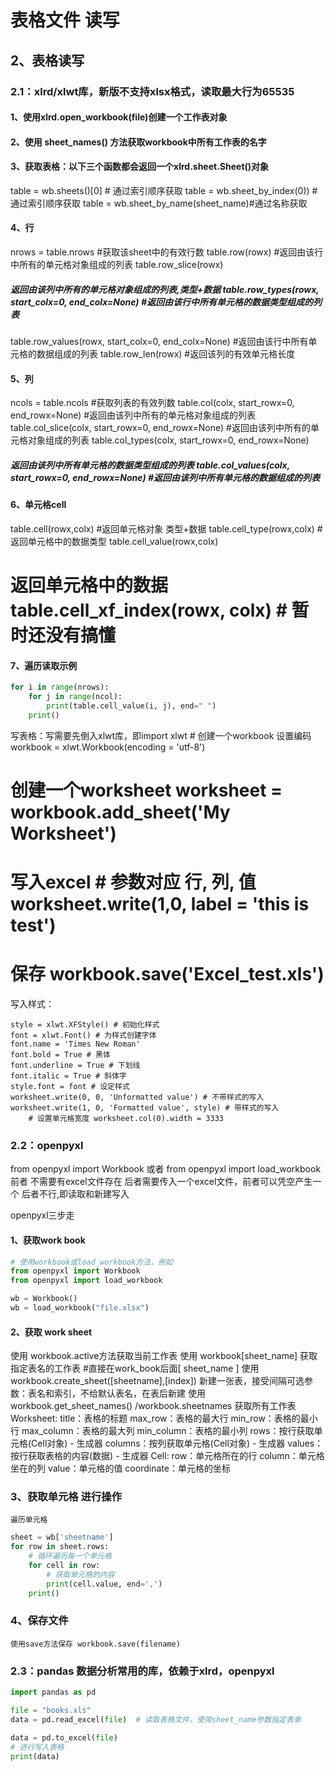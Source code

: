 # 表格文件 读写

## 2、表格读写

### 2.1：xlrd/xlwt库，新版不支持xlsx格式，读取最大行为65535

#### 1、使用xlrd.open_workbook(file)创建一个工作表对象

#### 2、使用 sheet_names()  方法获取workbook中所有工作表的名字

#### 3、获取表格：以下三个函数都会返回一个xlrd.sheet.Sheet()对象

table = wb.sheets()[0]  # 通过索引顺序获取 table = wb.sheet_by_index(0)) #通过索引顺序获取 table = wb.sheet_by_name(sheet_name)#通过名称获取

#### 4、行

nrows = table.nrows #获取该sheet中的有效行数 table.row(rowx)  #返回由该行中所有的单元格对象组成的列表 table.row_slice(rowx)

##### 返回由该列中所有的单元格对象组成的列表,类型+数据 table.row_types(rowx, start_colx=0, end_colx=None)    #返回由该行中所有单元格的数据类型组成的列表

table.row_values(rowx, start_colx=0, end_colx=None)   #返回由该行中所有单元格的数据组成的列表 table.row_len(rowx) #返回该列的有效单元格长度

#### 5、列

ncols = table.ncols #获取列表的有效列数 table.col(colx, start_rowx=0, end_rowx=None)  #返回由该列中所有的单元格对象组成的列表 table.col_slice(colx,
start_rowx=0, end_rowx=None)  #返回由该列中所有的单元格对象组成的列表 table.col_types(colx, start_rowx=0, end_rowx=None)

##### 返回由该列中所有单元格的数据类型组成的列表 table.col_values(colx, start_rowx=0, end_rowx=None)   #返回由该列中所有单元格的数据组成的列表

#### 6、单元格cell

table.cell(rowx,colx)   #返回单元格对象 类型+数据 table.cell_type(rowx,colx)    #返回单元格中的数据类型 table.cell_value(rowx,colx)

# 返回单元格中的数据 table.cell_xf_index(rowx, colx)   # 暂时还没有搞懂

#### 7、遍历读取示例

```python
for i in range(nrows):
    for j in range(ncol):
        print(table.cell_value(i, j), end=" ")
    print()
```

写表格：写需要先倒入xlwt库，即import xlwt # 创建一个workbook 设置编码 workbook = xlwt.Workbook(encoding = 'utf-8')

# 创建一个worksheet worksheet = workbook.add_sheet('My Worksheet')

# 写入excel # 参数对应 行, 列, 值 worksheet.write(1,0, label = 'this is test')

# 保存 workbook.save('Excel_test.xls')

写入样式：

```    
style = xlwt.XFStyle() # 初始化样式
font = xlwt.Font() # 为样式创建字体
font.name = 'Times New Roman'
font.bold = True # 黑体
font.underline = True # 下划线
font.italic = True # 斜体字
style.font = font # 设定样式
worksheet.write(0, 0, 'Unformatted value') # 不带样式的写入
worksheet.write(1, 0, 'Formatted value', style) # 带样式的写入
    # 设置单元格宽度 worksheet.col(0).width = 3333
```

### 2.2：openpyxl

from openpyxl import Workbook 或者 from openpyxl import load_workbook 前者 不需要有excel文件存在 后者需要传入一个excel文件，前者可以凭空产生一个
后者不行,即读取和新建写入

openpyxl三步走

#### 1、获取work book

```python
# 使用workbook或load_workbook方法，例如
from openpyxl import Workbook
from openpyxl import load_workbook

wb = Workbook()
wb = load_workbook("file.xlsx")
```

#### 2、获取 work sheet

使用 workbook.active方法获取当前工作表 使用 workbook[sheet_name] 获取指定表名的工作表 #直接在work_book后面[ sheet_name ]
使用 workbook.create_sheet([sheetname],[index]) 新建一张表，接受间隔可选参数：表名和索引，不给默认表名，在表后新建 使用 workbook.get_sheet_names()
/workbook.sheetnames 获取所有工作表 Worksheet:
title：表格的标题 max_row：表格的最大行 min_row：表格的最小行 max_column：表格的最大列 min_column：表格的最小列 rows：按行获取单元格(Cell对象) - 生成器
columns：按列获取单元格(Cell对象) - 生成器 values：按行获取表格的内容(数据) - 生成器 Cell:
row：单元格所在的行 column：单元格坐在的列 value：单元格的值 coordinate：单元格的坐标

### 3、获取单元格 进行操作

    遍历单元格

```python
sheet = wb['sheetname']
for row in sheet.rows:
    # 循环遍历每一个单元格
    for cell in row:
        # 获取单元格的内容
        print(cell.value, end=',')
    print()
```

### 4、保存文件

    使用save方法保存 workbook.save(filename)

### 2.3：pandas 数据分析常用的库，依赖于xlrd，openpyxl

```python
import pandas as pd

file = "books.xls"
data = pd.read_excel(file)  # 读取表格文件，使用sheet_name参数指定表单

data = pd.to_excel(file)
# 进行写入表格
print(data)
```


